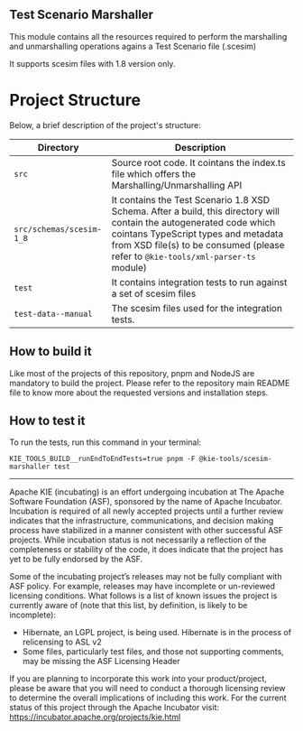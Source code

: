<!--
   Licensed to the Apache Software Foundation (ASF) under one
   or more contributor license agreements.  See the NOTICE file
   distributed with this work for additional information
   regarding copyright ownership.  The ASF licenses this file
   to you under the Apache License, Version 2.0 (the
   "License"); you may not use this file except in compliance
   with the License.  You may obtain a copy of the License at
     http://www.apache.org/licenses/LICENSE-2.0
   Unless required by applicable law or agreed to in writing,
   software distributed under the License is distributed on an
   "AS IS" BASIS, WITHOUT WARRANTIES OR CONDITIONS OF ANY
   KIND, either express or implied.  See the License for the
   specific language governing permissions and limitations
   under the License.
-->

## Test Scenario Marshaller

This module contains all the resources required to perform the marshalling and
unmarshalling operations agains a Test Scenario file (.scesim)

It supports scesim files with 1.8 version only.

# Project Structure

Below, a brief description of the project's structure:

| Directory                | Description                                                                                                                                                                                                                                      |
| ------------------------ | ------------------------------------------------------------------------------------------------------------------------------------------------------------------------------------------------------------------------------------------------ |
| `src`                    | Source root code. It cointans the index.ts file which offers the Marshalling/Unmarshalling API                                                                                                                                                   |
| `src/schemas/scesim-1_8` | It contains the Test Scenario 1.8 XSD Schema. After a build, this directory will contain the autogenerated code which cointans TypeScript types and metadata from XSD file(s) to be consumed (please refer to `@kie-tools/xml-parser-ts` module) |
| `test`                   | It contains integration tests to run against a set of scesim files                                                                                                                                                                               |
| `test-data--manual`      | The scesim files used for the integration tests.                                                                                                                                                                                                 |

## How to build it

Like most of the projects of this repository, pnpm and NodeJS are mandatory to build the project. Please refer to the
repository main README file to know more about the requested versions and installation steps.

## How to test it

To run the tests, run this command in your terminal:

`KIE_TOOLS_BUILD__runEndToEndTests=true pnpm -F @kie-tools/scesim-marshaller test`

---

Apache KIE (incubating) is an effort undergoing incubation at The Apache Software
Foundation (ASF), sponsored by the name of Apache Incubator. Incubation is
required of all newly accepted projects until a further review indicates that
the infrastructure, communications, and decision making process have stabilized
in a manner consistent with other successful ASF projects. While incubation
status is not necessarily a reflection of the completeness or stability of the
code, it does indicate that the project has yet to be fully endorsed by the ASF.

Some of the incubating project’s releases may not be fully compliant with ASF
policy. For example, releases may have incomplete or un-reviewed licensing
conditions. What follows is a list of known issues the project is currently
aware of (note that this list, by definition, is likely to be incomplete):

- Hibernate, an LGPL project, is being used. Hibernate is in the process of
  relicensing to ASL v2
- Some files, particularly test files, and those not supporting comments, may
  be missing the ASF Licensing Header

If you are planning to incorporate this work into your product/project, please
be aware that you will need to conduct a thorough licensing review to determine
the overall implications of including this work. For the current status of this
project through the Apache Incubator visit:
https://incubator.apache.org/projects/kie.html
